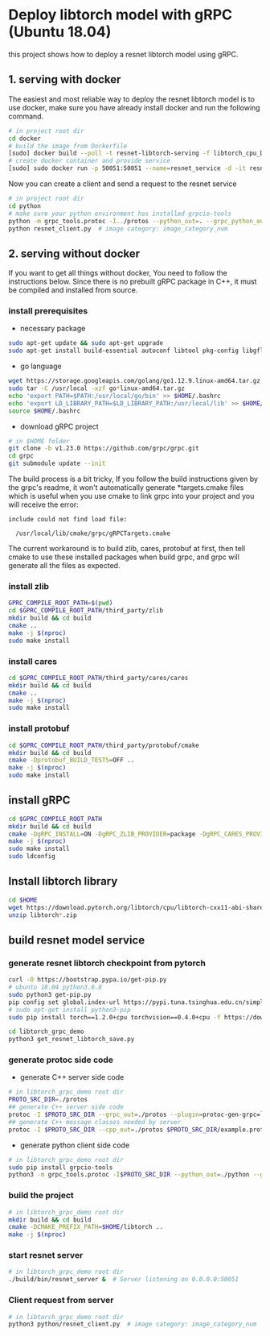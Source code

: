 # Deploy libtorch model with gRPC (Ubuntu 18.04)

this project shows how to deploy a resnet libtorch model using gRPC.

## 1. serving with docker

The easiest and most reliable way to deploy the resnet libtorch model is to use docker, make sure you have already install docker and run the following command.

```sh
# in project root dir
cd docker
# build the image from Dockerfile
[sudo] docker build --pull -t resnet-libtorch-serving -f libtorch_cpu_Dockerfile .
# create docker container and provide service
[sudo] sudo docker run -p 50051:50051 --name=resnet_service -d -it resnet-libtorch-serving /bin/bash -c './resnet_server'
```

Now you can create a client and send a request to the resnet service

```sh
# in project root dir
cd python
# make sure your python environment has installed grpcio-tools
python -m grpc_tools.protoc -I../protos --python_out=. --grpc_python_out=. ../protos/example.proto
python resnet_client.py  # image category: image_category_num
```

## 2. serving without docker

If you want to get all things without docker, You need to follow the instructions below. Since there is no prebuilt gRPC package in C++, it must be compiled and installed from source.

### install prerequisites

- necessary package
```sh
sudo apt-get update && sudo apt-get upgrade
sudo apt-get install build-essential autoconf libtool pkg-config libgflags-dev libgtest-dev clang libc++-dev libssl-dev cmake python3-distutils vim tree git curl

```

- go language

```sh
wget https://storage.googleapis.com/golang/go1.12.9.linux-amd64.tar.gz
sudo tar -C /usr/local -xzf go*linux-amd64.tar.gz
echo 'export PATH=$PATH:/usr/local/go/bin' >> $HOME/.bashrc
echo 'export LD_LIBRARY_PATH=$LD_LIBRARY_PATH:/usr/local/lib' >> $HOME/.bashrc
source $HOME/.bashrc
```

- download gRPC project

```sh
# in $HOME folder
git clone -b v1.23.0 https://github.com/grpc/grpc.git
cd grpc
git submodule update --init
```

The build process is a bit tricky, If you follow the build instructions given by the grpc's readme, it won't automatically generate *targets.cmake files which is useful when you use cmake to link grpc into your project and you will receive the error:

```
include could not find load file:

  /usr/local/lib/cmake/grpc/gRPCTargets.cmake
```

The current workaround is to build zlib, cares, protobuf at first, then tell cmake to use these installed packages when build grpc, and grpc will generate all the files as expected.

### install zlib

```sh
GPRC_COMPILE_ROOT_PATH=$(pwd)
cd $GPRC_COMPILE_ROOT_PATH/third_party/zlib
mkdir build && cd build
cmake ..
make -j $(nproc)
sudo make install
```

### install cares
```sh
cd $GPRC_COMPILE_ROOT_PATH/third_party/cares/cares
mkdir build && cd build
cmake ..
make -j $(nproc)
sudo make install
```

### install protobuf
```sh
cd $GPRC_COMPILE_ROOT_PATH/third_party/protobuf/cmake
mkdir build && cd build
cmake -Dprotobuf_BUILD_TESTS=OFF ..
make -j $(nproc)
sudo make install
```

## install gRPC
```sh
cd $GPRC_COMPILE_ROOT_PATH
mkdir build && cd build
cmake -DgRPC_INSTALL=ON -DgRPC_ZLIB_PROVIDER=package -DgRPC_CARES_PROVIDER=package -DgRPC_PROTOBUF_PROVIDER=package -DgRPC_SSL_PROVIDER=package ..
make -j $(nproc)
sudo make install
sudo ldconfig
```

## Install libtorch library

```sh
cd $HOME
wget https://download.pytorch.org/libtorch/cpu/libtorch-cxx11-abi-shared-with-deps-1.2.0.zip
unzip libtorch*.zip
```

## build resnet model service

### generate resnet libtorch checkpoint from pytorch

```sh
curl -O https://bootstrap.pypa.io/get-pip.py
# ubuntu 18.04 python3.6.8
sudo python3 get-pip.py
pip config set global.index-url https://pypi.tuna.tsinghua.edu.cn/simple
# sudo apt-get install python3-pip
sudo pip install torch==1.2.0+cpu torchvision==0.4.0+cpu -f https://download.pytorch.org/whl/torch_stable.html
```



```sh
cd libtorch_grpc_demo
python3 get_resnet_libtorch_save.py
```

### generate protoc side code

- generate C++ server side code

```sh
# in libtorch_grpc_demo root dir
PROTO_SRC_DIR=./protos
## generate C++ server side code
protoc -I $PROTO_SRC_DIR --grpc_out=./protos --plugin=protoc-gen-grpc=`which grpc_cpp_plugin` $PROTO_SRC_DIR/example.proto
## generate C++ message classes needed by server
protoc -I $PROTO_SRC_DIR --cpp_out=./protos $PROTO_SRC_DIR/example.proto  

```

- generate python client side code

```sh
# in libtorch_grpc_demo root dir
sudo pip install grpcio-tools
python3 -m grpc_tools.protoc -I$PROTO_SRC_DIR --python_out=./python --grpc_python_out=./python $PROTO_SRC_DIR/example.proto
```

### build the project

```sh
# in libtorch_grpc_demo root dir
mkdir build && cd build
cmake -DCMAKE_PREFIX_PATH=$HOME/libtorch ..
make -j $(nproc)
```

### start resnet server

```sh
# in libtorch_grpc_demo root dir
./build/bin/resnet_server &  # Server listening on 0.0.0.0:50051
```

### Client request from server

```sh
# in libtorch_grpc_demo root dir
python3 python/resnet_client.py  # image category: image_category_num
```

















